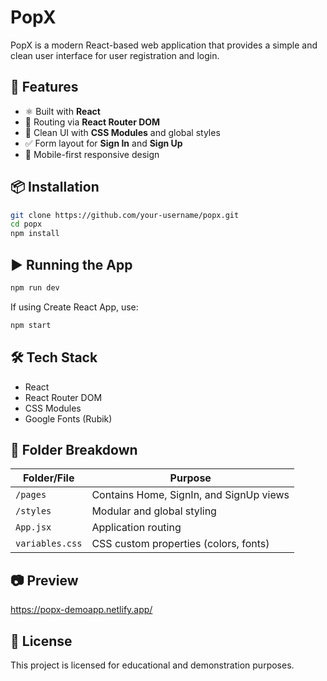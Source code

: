 # PopX

PopX is a modern React-based web application that provides a simple and clean user interface for user registration and login.

## 🚀 Features

- ⚛️ Built with **React**
- 🧭 Routing via **React Router DOM**
- 🎨 Clean UI with **CSS Modules** and global styles
- ✅ Form layout for **Sign In** and **Sign Up**
- 📱 Mobile-first responsive design

## 📦 Installation

```bash
git clone https://github.com/your-username/popx.git
cd popx
npm install
````

## ▶️ Running the App

```bash
npm run dev
```

If using Create React App, use:

```bash
npm start
```

## 🛠️ Tech Stack

* React
* React Router DOM
* CSS Modules
* Google Fonts (Rubik)

## 🧪 Folder Breakdown

| Folder/File     | Purpose                                 |
| --------------- | --------------------------------------- |
| `/pages`        | Contains Home, SignIn, and SignUp views |
| `/styles`       | Modular and global styling              |
| `App.jsx`       | Application routing                     |
| `variables.css` | CSS custom properties (colors, fonts)   |

## 📷 Preview

https://popx-demoapp.netlify.app/

## 📄 License

This project is licensed for educational and demonstration purposes.
